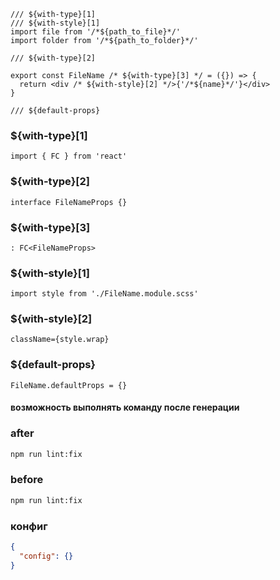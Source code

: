 ```tsx
/// ${with-type}[1]
/// ${with-style}[1]
import file from '/*${path_to_file}*/'
import folder from '/*${path_to_folder}*/'

/// ${with-type}[2]

export const FileName /* ${with-type}[3] */ = ({}) => {
  return <div /* ${with-style}[2] */>{'/*${name}*/'}</div>
}

/// ${default-props}
```

### ${with-type}[1]

```text
import { FC } from 'react'
```

### ${with-type}[2]

```text
interface FileNameProps {}
```

### ${with-type}[3]

```text
: FC<FileNameProps>
```

### ${with-style}[1]

```text
import style from './FileName.module.scss'
```

### ${with-style}[2]

```text
className={style.wrap}
```

### ${default-props}

```tsx
FileName.defaultProps = {}
```

#### возможность выполнять команду после генерации

### after

```bash
npm run lint:fix
```

### before

```bash
npm run lint:fix
```

### конфиг

```json
{
  "config": {}
}
```
